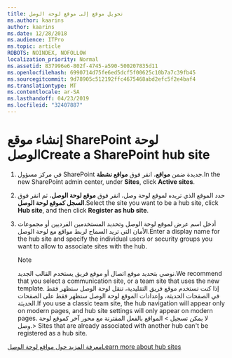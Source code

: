 ```yaml
---
title: تحويل موقع إلى موقع لوحة الوصل
ms.author: kaarins
author: kaarins
ms.date: 12/28/2018
ms.audience: ITPro
ms.topic: article
ROBOTS: NOINDEX, NOFOLLOW
localization_priority: Normal
ms.assetid: 837996e6-802f-4745-a590-500207835d11
ms.openlocfilehash: 6990714d75fe6ed5dcf5f00625c10b7a7c39fb45
ms.sourcegitcommit: 9d78905c512192ffc4675468abd2efc5f2e4baf4
ms.translationtype: MT
ms.contentlocale: ar-SA
ms.lasthandoff: 04/23/2019
ms.locfileid: "32407887"
---
```

# <a name="create-a-sharepoint-hub-site"></a><span data-ttu-id="c2fae-102">إنشاء موقع SharePoint لوحة الوصل</span><span class="sxs-lookup"><span data-stu-id="c2fae-102">Create a SharePoint hub site</span></span>

1. <span data-ttu-id="c2fae-103">في مركز مسؤول SharePoint جديدة ضمن **مواقع**، انقر فوق **مواقع نشطة**.</span><span class="sxs-lookup"><span data-stu-id="c2fae-103">In the new SharePoint admin center, under **Sites**, click **Active sites**.</span></span> 
    
2. <span data-ttu-id="c2fae-104">حدد الموقع الذي تريده لموقع لوحة وصل، انقر فوق **موقع لوحة الوصل**، ثم انقر فوق **السجل كموقع لوحة الوصل**.</span><span class="sxs-lookup"><span data-stu-id="c2fae-104">Select the site you want to be a hub site, click **Hub site**, and then click **Register as hub site**.</span></span> 
    
3. <span data-ttu-id="c2fae-105">أدخل اسم عرض لموقع لوحة الوصل وتحديد المستخدمين الفرديين أو مجموعات الأمان التي تريد السماح لربط مواقع مع لوحة الوصل.</span><span class="sxs-lookup"><span data-stu-id="c2fae-105">Enter a display name for the hub site and specify the individual users or security groups you want to allow to associate sites with the hub.</span></span>
    
    > [!NOTE]
    >  <span data-ttu-id="c2fae-106">نوصي بتحديد موقع اتصال أو موقع فريق يستخدم القالب الجديد.</span><span class="sxs-lookup"><span data-stu-id="c2fae-106">We recommend that you select a communication site, or a team site that uses the new template.</span></span> <span data-ttu-id="c2fae-107">إذا كنت تستخدم موقع فريق التقليدية، تنقل لوحة الوصل ستظهر فقط في الصفحات الحديثة، وإعدادات الموقع لوحة الوصل ستظهر فقط على الصفحات الحديثة.</span><span class="sxs-lookup"><span data-stu-id="c2fae-107">If you use a classic team site, the hub navigation will appear only on modern pages, and hub site settings will only appear on modern pages.</span></span> <span data-ttu-id="c2fae-108">لا يمكن تسجيل > المواقع بالفعل المقترنة مع محور آخر كموقع لوحة وصل.</span><span class="sxs-lookup"><span data-stu-id="c2fae-108">>  Sites that are already associated with another hub can't be registered as a hub site.</span></span> 
  
[<span data-ttu-id="c2fae-109">معرفة المزيد حول مواقع لوحة الوصل</span><span class="sxs-lookup"><span data-stu-id="c2fae-109">Learn more about hub sites</span></span>](https://go.microsoft.com/fwlink/?linkid=869149)
  

